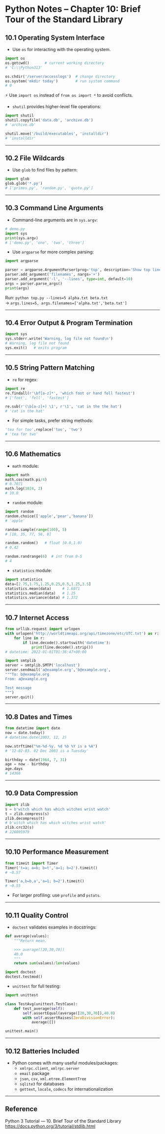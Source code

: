 # Python Notes – Chapter 10: Brief Tour of the Standard Library

## 10.1 Operating System Interface
- Use `os` for interacting with the operating system.
```python
import os
os.getcwd()       # current working directory
# 'C:\\Python313'

os.chdir('/server/accesslogs')  # change directory
os.system('mkdir today')        # run system command
# 0
```
⚡ Use `import os` instead of `from os import *` to avoid conflicts.

- `shutil` provides higher-level file operations:
```python
import shutil
shutil.copyfile('data.db', 'archive.db')
# 'archive.db'

shutil.move('/build/executables', 'installdir')
# 'installdir'
```

---

## 10.2 File Wildcards
- Use `glob` to find files by pattern:
```python
import glob
glob.glob('*.py')
# ['primes.py', 'random.py', 'quote.py']
```

---

## 10.3 Command Line Arguments
- Command-line arguments are in `sys.argv`:
```python
# demo.py
import sys
print(sys.argv)
# ['demo.py', 'one', 'two', 'three']
```

- Use `argparse` for more complex parsing:
```python
import argparse

parser = argparse.ArgumentParser(prog='top', description='Show top lines')
parser.add_argument('filenames', nargs='+')
parser.add_argument('-l', '--lines', type=int, default=10)
args = parser.parse_args()
print(args)
```
Run: `python top.py --lines=5 alpha.txt beta.txt`  
→ `args.lines=5, args.filenames=['alpha.txt','beta.txt']`

---

## 10.4 Error Output & Program Termination
```python
import sys
sys.stderr.write('Warning, log file not found\n')
# Warning, log file not found
sys.exit()   # exits program
```

---

## 10.5 String Pattern Matching
- `re` for regex:
```python
import re
re.findall(r'\bf[a-z]*', 'which foot or hand fell fastest')
# ['foot', 'fell', 'fastest']

re.sub(r'(\b[a-z]+) \1', r'\1', 'cat in the the hat')
# 'cat in the hat'
```
- For simple tasks, prefer string methods:
```python
'tea for too'.replace('too', 'two')
# 'tea for two'
```

---

## 10.6 Mathematics
- `math` module:
```python
import math
math.cos(math.pi/4)
# 0.7071
math.log(1024, 2)
# 10.0
```

- `random` module:
```python
import random
random.choice(['apple','pear','banana'])
# 'apple'

random.sample(range(100), 5)
# [10, 35, 77, 56, 8]

random.random()   # float [0.0,1.0)
# 0.42

random.randrange(6)  # int from 0-5
# 4
```

- `statistics` module:
```python
import statistics
data=[2.75,1.75,1.25,0.25,0.5,1.25,3.5]
statistics.mean(data)     # 1.6071
statistics.median(data)   # 1.25
statistics.variance(data) # 1.372
```

---

## 10.7 Internet Access
```python
from urllib.request import urlopen
with urlopen('http://worldtimeapi.org/api/timezone/etc/UTC.txt') as r:
    for line in r:
        if line.decode().startswith('datetime'):
            print(line.decode().strip())
# datetime: 2022-01-01T01:36:47+00:00
```

```python
import smtplib
server = smtplib.SMTP('localhost')
server.sendmail('a@example.org','b@example.org',
"""To: b@example.org
From: a@example.org

Test message
""")
server.quit()
```

---

## 10.8 Dates and Times
```python
from datetime import date
now = date.today()
# datetime.date(2003, 12, 2)

now.strftime("%m-%d-%y. %d %b %Y is a %A")
# '12-02-03. 02 Dec 2003 is a Tuesday'

birthday = date(1964, 7, 31)
age = now - birthday
age.days
# 14368
```

---

## 10.9 Data Compression
```python
import zlib
s = b'witch which has which witches wrist watch'
t = zlib.compress(s)
zlib.decompress(t)
# b'witch which has which witches wrist watch'
zlib.crc32(s)
# 226805979
```

---

## 10.10 Performance Measurement
```python
from timeit import Timer
Timer('t=a; a=b; b=t','a=1; b=2').timeit()
# ~0.57

Timer('a,b=b,a','a=1; b=2').timeit()
# ~0.55
```

- For larger profiling: use `profile` and `pstats`.

---

## 10.11 Quality Control
- `doctest` validates examples in docstrings:
```python
def average(values):
    """Return mean.

    >>> average([20,30,70])
    40.0
    """
    return sum(values)/len(values)

import doctest
doctest.testmod()
```

- `unittest` for full testing:
```python
import unittest

class TestAvg(unittest.TestCase):
    def test_average(self):
        self.assertEqual(average([20,30,70]),40.0)
        with self.assertRaises(ZeroDivisionError):
            average([])

unittest.main()
```

---

## 10.12 Batteries Included
- Python comes with many useful modules/packages:
  - `xmlrpc.client`, `xmlrpc.server`
  - `email` package
  - `json`, `csv`, `xml.etree.ElementTree`
  - `sqlite3` for databases
  - `gettext`, `locale`, `codecs` for internationalization

---

## Reference
Python 3 Tutorial — 10. Brief Tour of the Standard Library  
https://docs.python.org/3/tutorial/stdlib.html
